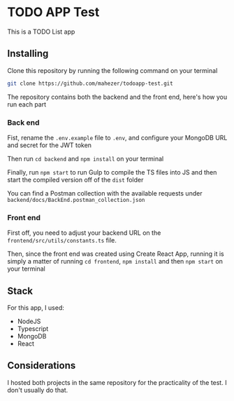 # TODO APP Test

This is a TODO List app

## Installing

Clone this repository by running the following command on your terminal
```sh
git clone https://github.com/mahezer/todoapp-test.git
```

The repository contains both the backend and the front end, here's how you run each part

### Back end

Fist, rename the `.env.example` file to `.env`, and configure your MongoDB URL and secret for the JWT token

Then run `cd backend` and `npm install` on your terminal

Finally, run `npm start` to run Gulp to compile the TS files into JS and then start the compiled version off of the `dist` folder

You can find a Postman collection with the available requests under `backend/docs/BackEnd.postman_collection.json`

### Front end

First off, you need to adjust your backend URL on the `frontend/src/utils/constants.ts` file.

Then, since the front end was created using Create React App, running it is simply a matter of running `cd frontend`, `npm install` and then `npm start` on your terminal

## Stack

For this app, I used:

- NodeJS
- Typescript
- MongoDB
- React

## Considerations

I hosted both projects in the same repository for the practicality of the test. I don't usually do that.

